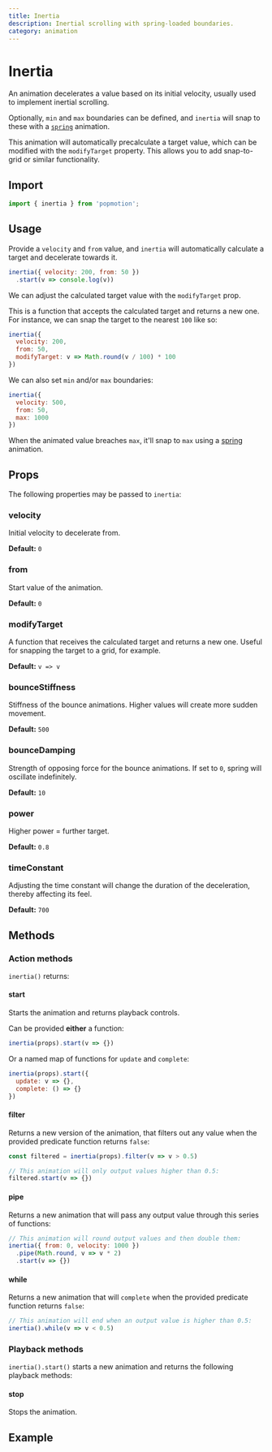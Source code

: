 ```yaml
---
title: Inertia
description: Inertial scrolling with spring-loaded boundaries.
category: animation
---
```


# Inertia

An animation decelerates a value based on its initial velocity, usually used to implement inertial scrolling.

Optionally, `min` and `max` boundaries can be defined, and `inertia` will snap to these with a [`spring`](/api/spring) animation.

This animation will automatically precalculate a target value, which can be modified with the `modifyTarget` property. This allows you to add snap-to-grid or similar functionality.

<TOC />

## Import

```javascript
import { inertia } from 'popmotion';
```

## Usage

Provide a `velocity` and `from` value, and `inertia` will automatically calculate a target and decelerate towards it.

```javascript
inertia({ velocity: 200, from: 50 })
  .start(v => console.log(v))
```

We can adjust the calculated target value with the `modifyTarget` prop.

This is a function that accepts the calculated target and returns a new one. For instance, we can snap the target to the nearest `100` like so:

```javascript
inertia({
  velocity: 200,
  from: 50,
  modifyTarget: v => Math.round(v / 100) * 100
})
```

We can also set `min` and/or `max` boundaries:

```javascript
inertia({
  velocity: 500,
  from: 50,
  max: 1000
})
```

When the animated value breaches `max`, it'll snap to `max` using a [spring](/api/spring) animation.

## Props

The following properties may be passed to `inertia`:

### velocity

Initial velocity to decelerate from.

**Default:** `0`

### from

Start value of the animation.

**Default:** `0`

### modifyTarget

A function that receives the calculated target and returns a new one. Useful for snapping the target to a grid, for example.

**Default:** `v => v`

### bounceStiffness

Stiffness of the bounce animations. Higher values will create more sudden movement.

**Default:** `500`

### bounceDamping

Strength of opposing force for the bounce animations. If set to `0`, spring will oscillate indefinitely.

**Default:** `10`

### power

Higher power = further target.

**Default:** `0.8`

### timeConstant

Adjusting the time constant will change the duration of the deceleration, thereby affecting its feel.

**Default:** `700`

## Methods

### Action methods

`inertia()` returns:

#### start

Starts the animation and returns playback controls.

Can be provided **either** a function:

```javascript
inertia(props).start(v => {})
```

Or a named map of functions for `update` and `complete`:

```javascript
inertia(props).start({
  update: v => {},
  complete: () => {}
})
```

#### filter

Returns a new version of the animation, that filters out any value when the provided predicate function returns `false`:

```javascript
const filtered = inertia(props).filter(v => v > 0.5)

// This animation will only output values higher than 0.5:
filtered.start(v => {})
```

#### pipe

Returns a new animation that will pass any output value through this series of functions:

```javascript
// This animation will round output values and then double them:
inertia({ from: 0, velocity: 1000 })
  .pipe(Math.round, v => v * 2)
  .start(v => {})
```

#### while

Returns a new animation that will `complete` when the provided predicate function returns `false`:

```javascript
// This animation will end when an output value is higher than 0.5:
inertia().while(v => v < 0.5)
```

### Playback methods

`inertia().start()` starts a new animation and returns the following playback methods:

#### stop

Stops the animation.

## Example

<CodePen id="BMNvqj" />
